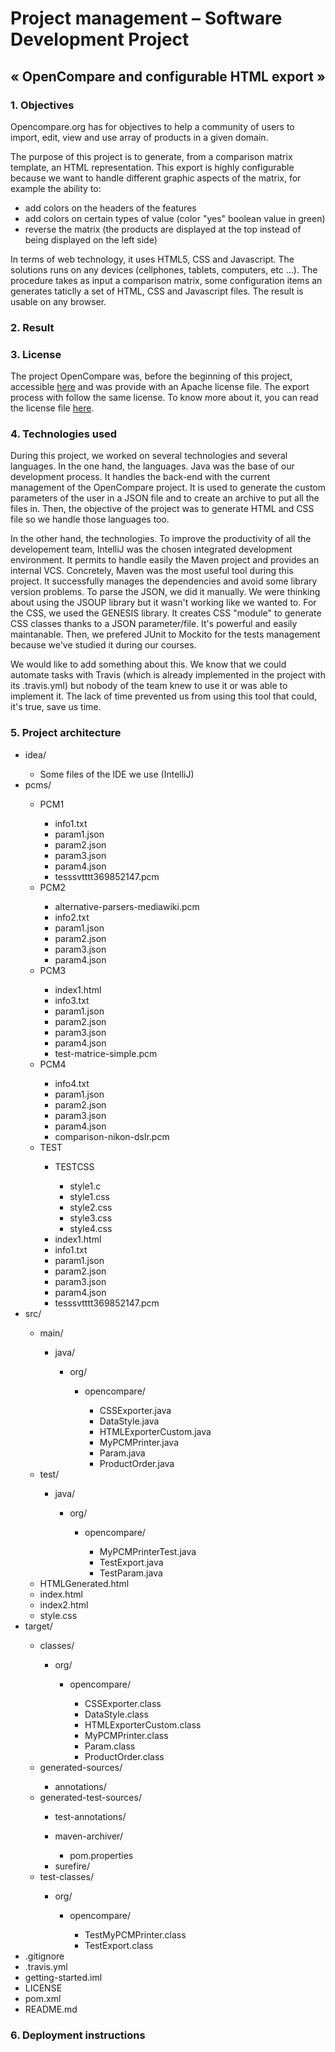 # Project management – Software Development Project
## « OpenCompare and configurable HTML export »

### 1. Objectives

Opencompare.org has for objectives to help a community of users to import, edit, view and use array of products in a given domain.

The purpose of this project is to generate, from a comparison matrix template, an HTML representation. This export is highly configurable because we want to handle different graphic aspects of the matrix, for example the ability to:
* add colors on the headers of the features
* add colors on certain types of value (color "yes" boolean value in green)
* reverse the matrix (the products are displayed at the top instead of being displayed on the left side)
 
In terms of web technology, it uses HTML5, CSS and Javascript. The solutions runs on any devices (cellphones, tablets, computers, etc ...). The procedure takes as input a comparison matrix, some configuration items an generates taticlly a set of HTML, CSS and Javascript files. The result is usable on any browser.

### 2. Result




### 3. License

The project OpenCompare was, before the beginning of this project, accessible [here](https://github.com/OpenCompare/OpenCompare) and was provide with an Apache license file. The export process with follow the same license. To know more about it, you can read the license file [here](https://github.com/quentin29200/GettingStarted/blob/master/LICENSE).

### 4. Technologies used

During this project, we worked on several technologies and several languages. In the one hand, the languages. Java was the base of our development process. It handles the back-end with the current management of the OpenCompare project. It is used to generate the custom parameters of the user in a JSON file and to create an archive to put all the files in. Then, the objective of the project was to generate HTML and CSS file so we handle those languages too. 

In the other hand, the technologies. To improve the productivity of all the developement team, IntelliJ was the chosen integrated development environment. It permits to handle easily the Maven project and provides an internal VCS. Concretely, Maven was the most useful tool during this project. It successfully manages the dependencies and avoid some library version problems. To parse the JSON, we did it manually. We were thinking about using the JSOUP library but it wasn't working like we wanted to. For the CSS, we used the GENESIS library. It creates CSS "module" to generate CSS classes thanks to a JSON parameter/file. It's powerful and easily maintanable. Then, we prefered JUnit to Mockito for the tests management because we've studied it during our courses.

We would like to add something about this. We know that we could automate tasks with Travis (which is already implemented in the project with its .travis.yml) but nobody of the team knew to use it or was able to implement it. The lack of time prevented us from using this tool that could, it's true, save us time.



### 5. Project architecture

 <ul>
  <li>idea/</li>
  <ul>
    <li>Some files of the IDE we use (IntelliJ)</li>
  </ul>
  <li>pcms/</li>
  <ul>
    <li>PCM1</li>
    <ul>
      <li>info1.txt</li>
      <li>param1.json</li>
      <li>param2.json</li>
      <li>param3.json</li>
      <li>param4.json</li>
      <li>tesssvtttt369852147.pcm</li>
    </ul>
    <li>PCM2</li>
    <ul>
      <li>alternative-parsers-mediawiki.pcm</li>
      <li>info2.txt</li>
      <li>param1.json</li>
      <li>param2.json</li>
      <li>param3.json</li>
      <li>param4.json</li>
    </ul>
    <li>PCM3</li>
    <ul>
      <li>index1.html</li>
      <li>info3.txt</li>
      <li>param1.json</li>
      <li>param2.json</li>
      <li>param3.json</li>
      <li>param4.json</li>
      <li>test-matrice-simple.pcm</li>
    </ul>
    <li>PCM4</li>
    <ul>
      <li>info4.txt</li>
      <li>param1.json</li>
      <li>param2.json</li>
      <li>param3.json</li>
      <li>param4.json</li>
      <li>comparison-nikon-dslr.pcm</li>
    </ul>
    <li>TEST</li>
    <ul>
      <li>TESTCSS</li>
      <ul>
        <li>style1.c</li>
        <li>style1.css</li>
        <li>style2.css</li>
        <li>style3.css</li>
        <li>style4.css</li>
      </ul>
      <li>index1.html</li>
      <li>info1.txt</li>
      <li>param1.json</li>
      <li>param2.json</li>
      <li>param3.json</li>
      <li>param4.json</li>
      <li>tesssvtttt369852147.pcm</li>
    </ul>
  </ul>
  <li>src/</li>
  <ul>
    <li>main/</li>
    <ul>
      <li>java/</li>
      <ul>
        <li>org/</li>
        <ul>
          <li>opencompare/</li>
          <ul>
            <li>CSSExporter.java</li>
            <li>DataStyle.java</li>
            <li>HTMLExporterCustom.java</li>
            <li>MyPCMPrinter.java</li>
            <li>Param.java</li>
            <li>ProductOrder.java</li>
          </ul>
        </ul>
      </ul>
    </ul>
    <li>test/</li>
    <ul>
      <li>java/</li>
      <ul>
        <li>org/</li>
        <ul>
          <li>opencompare/</li>
          <ul>
            <li>MyPCMPrinterTest.java</li>
            <li>TestExport.java</li>
            <li>TestParam.java</li>
          </ul>
        </ul>
      </ul>
    </ul>
    <li>HTMLGenerated.html</li>
    <li>index.html</li>
    <li>index2.html</li>
    <li>style.css</li>
  </ul>
  <li>target/</li>
  <ul>
    <li>classes/</li>
    <ul>
      <li>org/</li>
      <ul>
        <li>opencompare/</li>
        <ul>
          <li>CSSExporter.class</li>
          <li>DataStyle.class</li>
          <li>HTMLExporterCustom.class</li>
          <li>MyPCMPrinter.class</li>
          <li>Param.class</li>
          <li>ProductOrder.class</li>
        </ul>
      </ul>
    </ul>
    <li>generated-sources/</li>
    <ul>
      <li>annotations/</li>
    </ul>
    <li>generated-test-sources/</li>
    <ul>
      <li>test-annotations/</li>
    </ul>
    <ul>
      <li>maven-archiver/</li>
      <ul>
        <li>pom.properties</li>
      </ul>
      <li>surefire/</li>
    </ul>
    <li>test-classes/</li>
    <ul>
      <li>org/</li>
      <ul>
        <li>opencompare/</li>
        <ul>
          <li>TestMyPCMPrinter.class</li>
          <li>TestExport.class</li>
        </ul>
      </ul>
    </ul>
  </ul>
  <li>.gitignore</li>
  <li>.travis.yml</li>
  <li>getting-started.iml</li>
  <li>LICENSE</li>
  <li>pom.xml</li>
  <li>README.md</li>
</ul>



### 6. Deployment instructions
